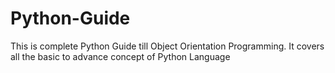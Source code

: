 # Python-Guide
This is complete Python Guide till Object Orientation Programming. It covers all the basic to advance concept of Python Language
